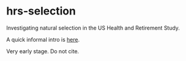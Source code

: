# hrs-selection

Investigating natural selection in the US Health and Retirement Study.

A quick informal intro is [here](https://open.substack.com/pub/wyclif/p/work-in-progress-on-natural-selection?r=2k7zr&utm_campaign=post&utm_medium=web).

Very early stage. Do not cite.


